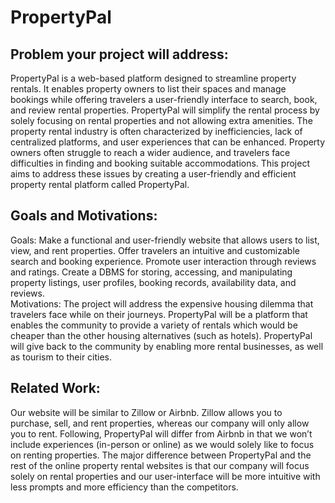# PropertyPal
Problem your project will address:
--
PropertyPal is a web-based platform designed to streamline property rentals. It enables property owners to list their spaces and manage bookings while offering travelers a user-friendly interface to search, book, and review rental properties. PropertyPal will simplify the rental process by solely focusing on rental properties and not allowing extra amenities. The property rental industry is often characterized by inefficiencies, lack of centralized platforms, and user experiences that can be enhanced. Property owners often struggle to reach a wider audience, and travelers face difficulties in finding and booking suitable accommodations. This project aims to address these issues by creating a user-friendly and efficient property rental platform called PropertyPal.

Goals and Motivations: 
--
Goals:
Make a functional and user-friendly website that allows users to list, view, and rent properties.
Offer travelers an intuitive and customizable search and booking experience.
Promote user interaction through reviews and ratings.
Create a DBMS for storing, accessing, and manipulating property listings, user profiles, booking records, availability data, and reviews. 	
Motivations:
The project will address the expensive housing dilemma that travelers face while on their journeys. PropertyPal will be a platform that enables the community to provide a variety of rentals which would be cheaper than the other housing alternatives (such as hotels). PropertyPal will give back to the community by enabling more rental businesses, as well as tourism to their cities. 

Related Work: 
--
Our website will be similar to Zillow or Airbnb. Zillow allows you to purchase, sell, and rent properties, whereas our company will only allow you to rent. Following, PropertyPal will differ from Airbnb in that we won’t include experiences (in-person or online) as we would solely like to focus on renting properties. The major difference between PropertyPal and the rest of the online property rental websites is that our company will focus solely on rental properties and our user-interface will be more intuitive with less prompts and more efficiency than the competitors. 

